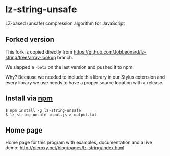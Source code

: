 lz-string-unsafe
=========
LZ-based (unsafe) compression algorithm for JavaScript

## Forked version

This fork is copied directly from https://github.com/JobLeonard/lz-string/tree/array-lookup branch.

We slapped a `-beta` on the last version and pushed it to npm.

Why? Because we needed to include this library in our Stylus extension and every library we use needs to have a proper source location with a release.

## Install via [npm](https://npmjs.org/)

```shell
$ npm install -g lz-string-unsafe
$ lz-string-unsafe input.js > output.txt
```

## Home page
Home page for this program with examples, documentation and a live demo: http://pieroxy.net/blog/pages/lz-string/index.html
